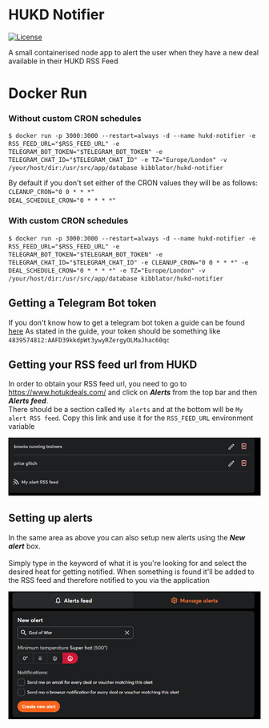 # HUKD Notifier

[![License](https://img.shields.io/github/license/kibblator/hukd-notifier.svg)](https://github.com/kibblator/hukd-notifier/blob/main/LICENSE)

A small containerised node app to alert the user when they have a new deal available in their HUKD RSS Feed

# Docker Run

### Without custom CRON schedules

```
$ docker run -p 3000:3000 --restart=always -d --name hukd-notifier -e RSS_FEED_URL="$RSS_FEED_URL" -e TELEGRAM_BOT_TOKEN="$TELEGRAM_BOT_TOKEN" -e TELEGRAM_CHAT_ID="$TELEGRAM_CHAT_ID" -e TZ="Europe/London" -v /your/host/dir:/usr/src/app/database kibblator/hukd-notifier
```

By default if you don't set either of the CRON values they will be as follows:
<br>
`CLEANUP_CRON="0 0 * * *"`
<br>
`DEAL_SCHEDULE_CRON="0 * * * *"`

### With custom CRON schedules

```
$ docker run -p 3000:3000 --restart=always -d --name hukd-notifier -e RSS_FEED_URL="$RSS_FEED_URL" -e TELEGRAM_BOT_TOKEN="$TELEGRAM_BOT_TOKEN" -e TELEGRAM_CHAT_ID="$TELEGRAM_CHAT_ID" -e CLEANUP_CRON="0 0 * * *" -e DEAL_SCHEDULE_CRON="0 * * * *" -e TZ="Europe/London" -v /your/host/dir:/usr/src/app/database kibblator/hukd-notifier
```

## Getting a Telegram Bot token

If you don't know how to get a telegram bot token a guide can be found [here](https://core.telegram.org/bots/tutorial)
As stated in the guide, your token should be something like `4839574812:AAFD39kkdpWt3ywyRZergyOLMaJhac60qc`

## Getting your RSS feed url from HUKD

In order to obtain your RSS feed url, you need to go to https://www.hotukdeals.com/ and click on **_Alerts_** from the top bar and then **_Alerts feed_**.
<br>
There should be a section called `My alerts` and at the bottom will be `My alert RSS feed`. Copy this link and use it for the `RSS_FEED_URL` environment variable

![RSS feed link](https://github.com/kibblator/hukd-notifier/blob/main/docs/rssfeed.png?raw=true)

## Setting up alerts

In the same area as above you can also setup new alerts using the **_New alert_** box.
<br><br>
Simply type in the keyword of what it is you're looking for and select the desired heat for getting notified. When something is found it'll be added to the RSS feed and therefore notified to you via the application

![Create new alert](https://github.com/kibblator/hukd-notifier/blob/main/docs/newalert.png?raw=true)
